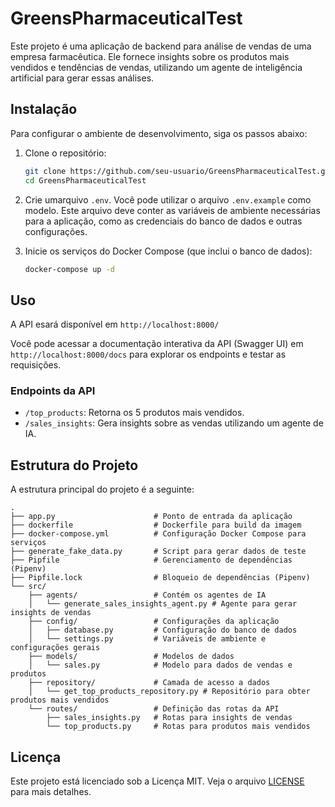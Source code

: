 # GreensPharmaceuticalTest

Este projeto é uma aplicação de backend para análise de vendas de uma empresa farmacêutica. Ele fornece insights sobre os produtos mais vendidos e tendências de vendas, utilizando um agente de inteligência artificial para gerar essas análises.

## Instalação

Para configurar o ambiente de desenvolvimento, siga os passos abaixo:
1. Clone o repositório:
   ```bash
   git clone https://github.com/seu-usuario/GreensPharmaceuticalTest.git
   cd GreensPharmaceuticalTest
   ```

2. Crie umarquivo `.env`. Você pode utilizar o arquivo `.env.example` como modelo. Este arquivo deve conter as variáveis de ambiente necessárias para a aplicação, como as credenciais do banco de dados e outras configurações.


3. Inicie os serviços do Docker Compose (que inclui o banco de dados):
   ```bash
   docker-compose up -d
   ```

## Uso

A API esará disponível em `http://localhost:8000/`

Você pode acessar a documentação interativa da API (Swagger UI) em `http://localhost:8000/docs` para explorar os endpoints e testar as requisições.

### Endpoints da API

- `/top_products`: Retorna os 5 produtos mais vendidos.
- `/sales_insights`: Gera insights sobre as vendas utilizando um agente de IA.

## Estrutura do Projeto

A estrutura principal do projeto é a seguinte:

```
.
├── app.py                      # Ponto de entrada da aplicação
├── dockerfile                  # Dockerfile para build da imagem
├── docker-compose.yml          # Configuração Docker Compose para serviços
├── generate_fake_data.py       # Script para gerar dados de teste
├── Pipfile                     # Gerenciamento de dependências (Pipenv)
├── Pipfile.lock                # Bloqueio de dependências (Pipenv)
└── src/
    ├── agents/                 # Contém os agentes de IA
    │   └── generate_sales_insights_agent.py # Agente para gerar insights de vendas
    ├── config/                 # Configurações da aplicação
    │   ├── database.py         # Configuração do banco de dados
    │   └── settings.py         # Variáveis de ambiente e configurações gerais
    ├── models/                 # Modelos de dados
    │   └── sales.py            # Modelo para dados de vendas e produtos
    ├── repository/             # Camada de acesso a dados
    │   └── get_top_products_repository.py # Repositório para obter produtos mais vendidos
    └── routes/                 # Definição das rotas da API
        ├── sales_insights.py   # Rotas para insights de vendas
        └── top_products.py     # Rotas para produtos mais vendidos
```

## Licença

Este projeto está licenciado sob a Licença MIT. Veja o arquivo [LICENSE](LICENSE) para mais detalhes.

